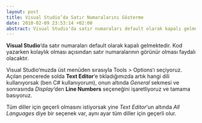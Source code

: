 ```yaml
---
layout: post
title: Visual Studio’da Satır Numaralarını Gösterme
date: 2010-02-09 23:53:14 +02:00
abstract: Visual Studio‘da satır numaraları default olarak kapalı gelmektedir. Kod yazarken kolaylık olması açısından satır numaralarının görünür olması faydalı olacaktır.
---
```


**Visual Studio**‘da satır numaraları default olarak kapalı gelmektedir. Kod yazarken kolaylık olması açısından satır numaralarının görünür olması faydalı olacaktır.

Visual Studio‘muzda üst menüden sırasıyla Tools > Options‘ı seçiyoruz. Açılan pencerede solda **Text Editor**‘e tıkladığımızda artık hangi dili kullanıyorsak (ben C# kullanıyorum), onun altında *General* sekmesi ve sonrasında *Display*‘den **Line Numbers** seçeneğini işaretliyoruz ve tamama basıyoruz.

Tüm diller için geçerli olmasını istiyorsak yine *Text Editor*‘un altında *All Languages* diye bir seçenek var, aynı ayar tüm diller için geçerli olur.
